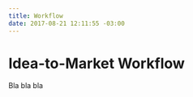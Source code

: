 ```yaml
---
title: Workflow
date: 2017-08-21 12:11:55 -03:00
---
```


Idea-to-Market Workflow
===========
Bla bla bla